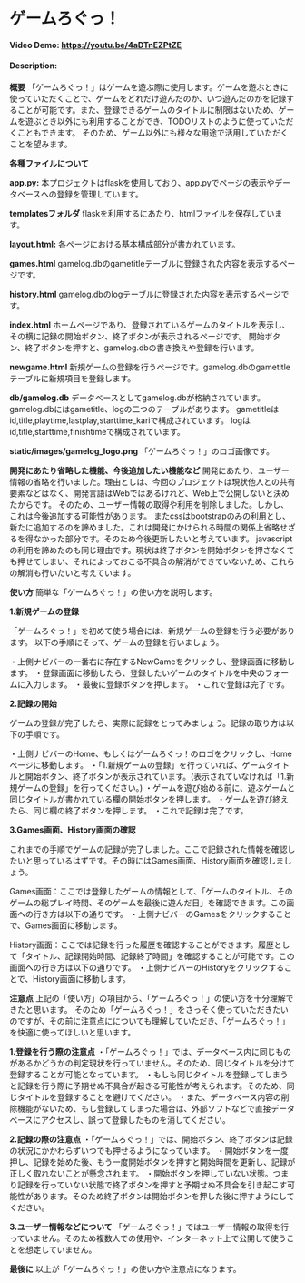 # ゲームろぐっ！
#### Video Demo:  https://youtu.be/4aDTnEZPtZE
#### Description:

**概要**
「ゲームろぐっ！」はゲームを遊ぶ際に使用します。ゲームを遊ぶときに使っていただくことで、ゲームをどれだけ遊んだのか、いつ遊んだのかを記録することが可能です。また、登録できるゲームのタイトルに制限はないため、ゲームを遊ぶとき以外にも利用することができ、TODOリストのように使っていただくこともできます。
そのため、ゲーム以外にも様々な用途で活用していただくことを望みます。

**各種ファイルについて**

**app.py:**
本プロジェクトはflaskを使用しており、app.pyでページの表示やデータベースへの登録を管理しています。

**templatesフォルダ**
flaskを利用するにあたり、htmlファイルを保存しています。

**layout.html:**
各ページにおける基本構成部分が書かれています。

**games.html**
gamelog.dbのgametitleテーブルに登録された内容を表示するページです。

**history.html**
gamelog.dbのlogテーブルに登録された内容を表示するページです。

**index.html**
ホームページであり、登録されているゲームのタイトルを表示し、その横に記録の開始ボタン、終了ボタンが表示されるページです。
開始ボタン、終了ボタンを押すと、gamelog.dbの書き換えや登録を行います。

**newgame.html**
新規ゲームの登録を行うページです。gamelog.dbのgametitleテーブルに新規項目を登録します。

**db/gamelog.db**
データベースとしてgamelog.dbが格納されています。
gamelog.dbにはgametitle、logの二つのテーブルがあります。
gametitleはid,title,playtime,lastplay,starttime_kariで構成されています。
logはid,title,starttime,finishtimeで構成されています。

**static/images/gamelog_logo.png**
「ゲームろぐっ！」のロゴ画像です。

**開発にあたり省略した機能、今後追加したい機能など**
開発にあたり、ユーザー情報の省略を行いました。理由としは、今回のプロジェクトは現状他人との共有要素などはなく、開発言語はWebではあるけれど、Web上で公開しないと決めたからです。
そのため、ユーザー情報の取得や利用を削除しました。しかし、これは今後追加する可能性があります。
またcssはbootstrapのみの利用とし、新たに追加するのを諦めました。これは開発にかけられる時間の関係上省略せざるを得なかった部分です。そのため今後更新したいと考えています。
javascriptの利用を諦めたのも同じ理由です。現状は終了ボタンを開始ボタンを押さなくても押せてしまい、それによっておこる不具合の解消ができていないため、これらの解消も行いたいと考えています。



**使い方**
簡単な「ゲームろぐっ！」の使い方を説明します。

**1.新規ゲームの登録**

「ゲームろぐっ！」を初めて使う場合には、新規ゲームの登録を行う必要があります。
以下の手順にそって、ゲームの登録を行いましょう。

・上側ナビバーの一番右に存在するNewGameをクリックし、登録画面に移動します。
・登録画面に移動したら、登録したいゲームのタイトルを中央のフォームに入力します。
・最後に登録ボタンを押します。
・これで登録は完了です。

**2.記録の開始**

ゲームの登録が完了したら、実際に記録をとってみましょう。記録の取り方は以下の手順です。

・上側ナビバーのHome、もしくはゲームろぐっ！のロゴをクリックし、Homeページに移動します。
・「1.新規ゲームの登録」を行っていれば、ゲームタイトルと開始ボタン、終了ボタンが表示されています。(表示されていなければ「1.新規ゲームの登録」を行ってください。)
・ゲームを遊び始める前に、遊ぶゲームと同じタイトルが書かれている欄の開始ボタンを押します。
・ゲームを遊び終えたら、同じ欄の終了ボタンを押します。
・これで記録は完了です。

**3.Games画面、History画面の確認**

これまでの手順でゲームの記録が完了しました。ここで記録された情報を確認したいと思っているはずです。その時にはGames画面、History画面を確認しましょう。

Games画面：ここでは登録したゲームの情報として、「ゲームのタイトル、そのゲームの総プレイ時間、そのゲームを最後に遊んだ日」を確認できます。この画面への行き方は以下の通りです。
・上側ナビバーのGamesをクリックすることで、Games画面に移動します。

History画面：ここでは記録を行った履歴を確認することができます。履歴として「タイトル、記録開始時間、記録終了時間」を確認することが可能です。この画面への行き方は以下の通りです。
・上側ナビバーのHistoryをクリックすることで、History画面に移動します。


**注意点**
上記の「使い方」の項目から、「ゲームろぐっ！」の使い方を十分理解できたと思います。
そのため「ゲームろぐっ！」をさっそく使っていただきたいのですが、その前に注意点にについても理解していただき、「ゲームろぐっ！」を快適に使ってほしいと思います。

**1.登録を行う際の注意点**
・「ゲームろぐっ！」では、データベース内に同じものがあるかどうかの判定現状を行っていません。そのため、同じタイトルを分けて登録することが可能となっています。
・もしも同じタイトルを登録してしまうと記録を行う際に予期せぬ不具合が起きる可能性が考えられます。そのため、同じタイトルを登録することを避けてください。
・また、データベース内容の削除機能がないため、もし登録してしまった場合は、外部ソフトなどで直接データベースにアクセスし、誤って登録したものを消してください。

**2.記録の際の注意点**
・「ゲームろぐっ！」では、開始ボタン、終了ボタンは記録の状況にかかわらずいつでも押せるようになっています。
・開始ボタンを一度押し、記録を始めた後、もう一度開始ボタンを押すと開始時間を更新し、記録が正しく取れないことが懸念されます。
・開始ボタンを押していない状態。つまり記録を行っていない状態で終了ボタンを押すと予期せぬ不具合を引き起こす可能性があります。そのため終了ボタンは開始ボタンを押した後に押すようにしてください。

**3.ユーザー情報などについて**
「ゲームろぐっ！」ではユーザー情報の取得を行っていません。そのため複数人での使用や、インターネット上で公開して使うことを想定していません。

**最後に**
以上が「ゲームろぐっ！」の使い方や注意点になります。